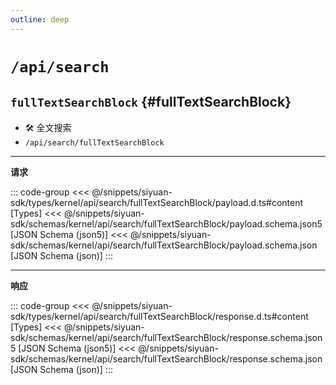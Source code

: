 ```yaml
---
outline: deep
---
```


# `/api/search`

## `fullTextSearchBlock` {#fullTextSearchBlock}

- 🛠 全文搜索
- `/api/search/fullTextSearchBlock`

---

**请求**

::: code-group
<<< @/snippets/siyuan-sdk/types/kernel/api/search/fullTextSearchBlock/payload.d.ts#content [Types]
<<< @/snippets/siyuan-sdk/schemas/kernel/api/search/fullTextSearchBlock/payload.schema.json5 [JSON Schema (json5)]
<<< @/snippets/siyuan-sdk/schemas/kernel/api/search/fullTextSearchBlock/payload.schema.json [JSON Schema (json)]
:::

---

**响应**

::: code-group
<<< @/snippets/siyuan-sdk/types/kernel/api/search/fullTextSearchBlock/response.d.ts#content [Types]
<<< @/snippets/siyuan-sdk/schemas/kernel/api/search/fullTextSearchBlock/response.schema.json5 [JSON Schema (json5)]
<<< @/snippets/siyuan-sdk/schemas/kernel/api/search/fullTextSearchBlock/response.schema.json [JSON Schema (json)]
:::
